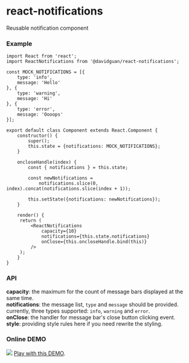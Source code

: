 # react-notifications
Reusable notification component

### Example
```
import React from 'react';
import ReactNotifications from '@davidguan/react-notifications';

const MOCK_NOTIFICATIONS = [{
    type: 'info',
    message: 'Hello'
}, {
    type: 'warning',
    message: 'Hi'
}, {
    type: 'error',
    message: 'Oooops'
}];

export default class Component extends React.Component {
    constructor() {
        super();
        this.state = {notifications: MOCK_NOTIFICATIONS};
    }

    oncloseHandle(index) {
        const { notifications } = this.state;

        const newNotifications =
            notifications.slice(0, index).concat(notifications.slice(index + 1));

        this.setState({notifications: newNotifications});
    }

    render() {
     return (
         <ReactNotifications
             capacity={10}
             notifications={this.state.notifications}
             onClose={this.oncloseHandle.bind(this)}
         />
     );
    }
}
```

### API
**capacity**: the maximum for the count of message bars displayed at the same time.   
**notifications**: the message list, `type` and `message` should be provided. currently, three types supported: `info`, `warning` and `error`.   
**onClose**: the handler for message bar's close button clicking event.    
**style**: providing style rules here if you need rewrite the styling.

### Online DEMO
![](https://cloud.githubusercontent.com/assets/10692276/25136744/67fed5d8-2488-11e7-968c-3b3e2b7fe261.png)
[Play with this DEMO](http://davidguan.me/my-react-storybook/?selectedKind=React%20Notifications&selectedStory=Add%20new%20message%20with%20text%20input&full=0&down=1&left=1&panelRight=0).
